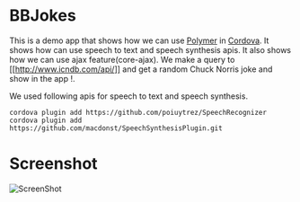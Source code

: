 BBJokes
=======

This is a demo app that shows how we can use [Polymer](https://www.polymer-project.org) in [Cordova](http://cordova.apache.org/). It shows how can use speech to text and speech synthesis apis. It also shows how we can use ajax feature(core-ajax). We make a query to [[http://www.icndb.com/api/]] and get a random Chuck Norris joke and show in the app !. 

We used following apis for speech to text and speech synthesis. 

```
cordova plugin add https://github.com/poiuytrez/SpeechRecognizer
cordova plugin add https://github.com/macdonst/SpeechSynthesisPlugin.git
```

Screenshot
==========
![ScreenShot](http://static.sairahul.com/tweetsense_1.png)
